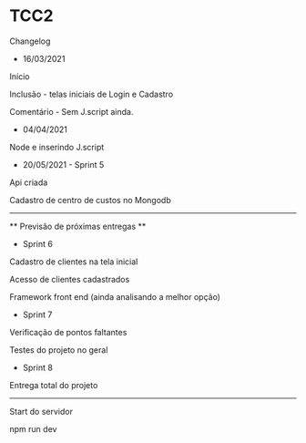 # TCC2

Changelog

- 16/03/2021

Início 

Inclusão - telas iniciais de Login e Cadastro 

Comentário - Sem J.script ainda.

- 04/04/2021

Node e inserindo J.script

- 20/05/2021 - Sprint 5

Api criada

Cadastro de centro de custos no Mongodb

-----

** Previsão de próximas entregas **

- Sprint 6 

Cadastro de clientes na tela inicial

Acesso de clientes cadastrados

Framework front end (ainda analisando a melhor opção)

- Sprint 7

Verificação de pontos faltantes

Testes do projeto no geral

- Sprint 8 

Entrega total do projeto


---

Start do servidor

npm run dev
